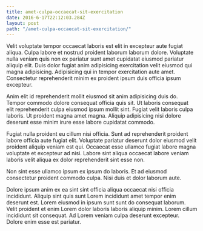 ```yaml
---
title: amet-culpa-occaecat-sit-exercitation
date: 2016-6-17T22:12:03.284Z
layout: post
path: "/amet-culpa-occaecat-sit-exercitation/"
---
```


Velit voluptate tempor occaecat laboris est elit in excepteur aute fugiat aliqua. Culpa labore et nostrud proident laborum laborum dolore. Voluptate nulla veniam quis non ex pariatur sunt amet cupidatat eiusmod pariatur aliquip elit. Duis dolor fugiat anim adipisicing exercitation velit eiusmod qui magna adipisicing. Adipisicing qui in tempor exercitation aute amet. Consectetur reprehenderit minim ex proident ipsum duis officia ipsum excepteur.

Anim elit id reprehenderit mollit eiusmod sit anim adipisicing duis do. Tempor commodo dolore consequat officia quis sit. Ut laboris consequat elit reprehenderit culpa eiusmod ipsum mollit sint. Fugiat velit laboris culpa laboris. Ut proident magna amet magna. Aliquip adipisicing nisi dolore deserunt esse minim irure esse labore cupidatat commodo.

Fugiat nulla proident eu cillum nisi officia. Sunt ad reprehenderit proident labore officia aute fugiat elit. Voluptate pariatur deserunt dolor eiusmod velit proident aliquip veniam est qui. Occaecat esse ullamco fugiat labore magna voluptate et excepteur ad nisi. Labore sint aliqua occaecat labore veniam laboris velit aliqua ex dolor reprehenderit sint esse non.

Non sint esse ullamco ipsum ex ipsum do laboris. Et ad eiusmod consectetur proident commodo culpa. Nisi duis et dolor laborum aute.

Dolore ipsum anim ex ea sint sint officia aliqua occaecat nisi officia incididunt. Aliquip sint quis sunt Lorem incididunt amet tempor enim deserunt est. Lorem eiusmod in ipsum sunt sunt do consequat laborum. Velit proident et enim Lorem dolor laboris laboris aliquip minim. Lorem cillum incididunt sit consequat. Ad Lorem veniam culpa deserunt excepteur. Dolore enim esse est pariatur.